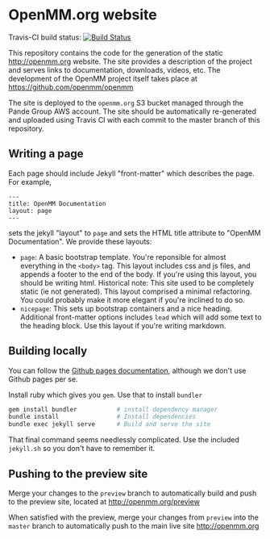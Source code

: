 OpenMM.org website
==================

Travis-CI build status: [![Build Status](https://travis-ci.org/openmm/openmm-org.svg?branch=master)](https://travis-ci.org/openmm/openmm-org)

This repository contains the code for the generation of the static http://openmm.org
website. The site provides a description of the project
and serves links to documentation, downloads, videos, etc. The development of the
OpenMM project itself takes place at https://github.com/openmm/openmm

The site is deployed to the `openmm.org` S3 bucket managed through the Pande Group AWS
account. The site should be automatically re-generated and uploaded using Travis CI with
each commit to the master branch of this repository.

Writing a page
--------------

Each page should include Jekyll "front-matter" which describes the page.
For example,

    ---
    title: OpenMM Documentation
    layout: page
    ---

sets the jekyll "layout" to `page` and sets the HTML title attribute
to "OpenMM Documentation". We provide these layouts:

 - `page`: A basic bootstrap template. You're reponsible for almost everything
   in the `<body>` tag. This layout includes css and js files, and appends a
   footer to the end of the body. If you're using this layout, you should be
   writing html. Historical note: This site used to be completely static
   (ie not generated). This layout comprised a minimal refactoring. You could
   probably make it more elegant if you're inclined to do so.
 - `nicepage`: This sets up bootstrap containers and a nice heading. Additional
   front-matter options includes `lead` which will add some text to the heading
   block. Use this layout if you're writing markdown.


Building locally
----------------

You can follow the [Github pages documentation](https://help.github.com/articles/setting-up-your-github-pages-site-locally-with-jekyll/), although we don't use Github pages per se.

Install ruby which gives you `gem`. Use that to install `bundler`

```bash
gem install bundler           # install dependency manager
bundle install                # Install dependencies
bundle exec jekyll serve      # Build and serve the site
```

That final command seems needlessly complicated. Use the included
`jekyll.sh` so you don't have to remember it.

Pushing to the preview site
---------------------------

Merge your changes to the `preview` branch to automatically build and push to the preview site, located at
http://openmm.org/preview

When satisfied with the preview, merge your changes from `preview` into the `master` branch to automatically push to the main live site http://openmm.org
